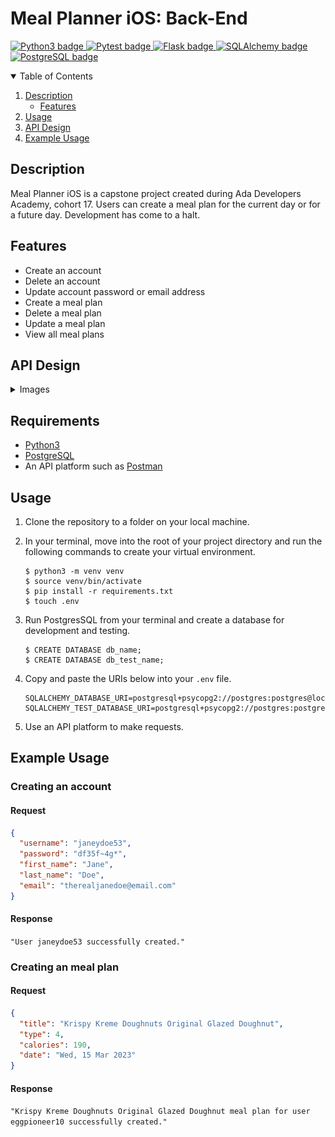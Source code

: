 # Meal Planner iOS: Back-End
<p>
  <a href="https://www.python.org/">
    <img alt="Python3 badge" src="https://img.shields.io/badge/-Python3-purple"/>
  </a>
  <a href="https://pytest.org">
    <img alt="Pytest badge" src="https://img.shields.io/badge/-Pytest-blue"/>
  </a>
  <a href="https://flask.palletsprojects.com">
    <img alt="Flask badge" src="https://img.shields.io/badge/-Flask-red"/>
  </a>
  <a href="https://www.sqlalchemy.org">
    <img alt="SQLAlchemy badge" src="https://img.shields.io/badge/-SQLAlchemy-green"/>
 </a>
  <a href="https://www.postgresql.org">
    <img alt="PostgreSQL badge" src="https://img.shields.io/badge/-PostgreSQL-pink"/>
 </a>
</p>

<p>
  <details open>
    <summary>Table of Contents</summary>
    <ol>
      <li>
        <a href="#description">Description</a>
        <ul>
          <li>
            <a href="#features">Features</a>
          </li>
        </ul>
      </li>
      <li>
        <a href="#usage">Usage</a>
      </li>
      <li>
        <a href="#api-design">API Design</a>
      </li>
      <li>
        <a href="#example-usage">Example Usage</a>
      </li>
    </ol>
  </details>
</p>

## Description
Meal Planner iOS is a capstone project created during Ada Developers Academy, cohort 17. Users can create a meal plan for the current day or for a future day. Development has come to a halt.

## Features
- Create an account
- Delete an account
- Update account password or email address
- Create a meal plan
- Delete a meal plan
- Update a meal plan
- View all meal plans

## API Design
<details>
  <summary>Images</summary>
  <img src="./assets/meal-planner-diagram-back-end-erd.png" alt="Entity relationship diagram" />
  <br>
  <img src="./assets/meal-planner-diagram-endpoints.png" alt="Endpoint chart" />
</details>

## Requirements
- [Python3](https://www.python.org/downloads/)
- [PostgreSQL](https://www.postgresql.org/download/)
- An API platform such as [Postman](https://www.postman.com/downloads/)


## Usage
1. Clone the repository to a folder on your local machine. 

2. In your terminal, move into the root of your project directory and run the following commands to create your virtual environment.
    ```
    $ python3 -m venv venv
    $ source venv/bin/activate
    $ pip install -r requirements.txt
    $ touch .env
    ```

3. Run PostgresSQL from your terminal and create a database for development and testing.
    ```
    $ CREATE DATABASE db_name;
    $ CREATE DATABASE db_test_name;
    ```

4. Copy and paste the URIs below into your `.env` file.
    ```
    SQLALCHEMY_DATABASE_URI=postgresql+psycopg2://postgres:postgres@localhost:5432/db_name
    SQLALCHEMY_TEST_DATABASE_URI=postgresql+psycopg2://postgres:postgres@localhost:5432/db_test_name
    ```
5. Use an API platform to make requests.

## Example Usage

### Creating an account

#### Request
```json
{
  "username": "janeydoe53",
  "password": "df35f~4g*",
  "first_name": "Jane",
  "last_name": "Doe",
  "email": "therealjanedoe@email.com"
}
```

#### Response
`"User janeydoe53 successfully created."`

### Creating an meal plan

#### Request
```json
{
  "title": "Krispy Kreme Doughnuts Original Glazed Doughnut",
  "type": 4,
  "calories": 190,
  "date": "Wed, 15 Mar 2023"
}
```

#### Response
`"Krispy Kreme Doughnuts Original Glazed Doughnut meal plan for user eggpioneer10 successfully created."`